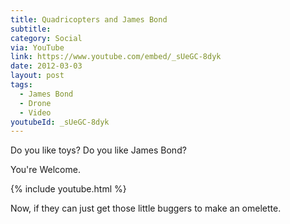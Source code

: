 ```yaml
---
title: Quadricopters and James Bond
subtitle:
category: Social
via: YouTube
link: https://www.youtube.com/embed/_sUeGC-8dyk
date: 2012-03-03
layout: post
tags:
  - James Bond
  - Drone
  - Video
youtubeId: _sUeGC-8dyk
---
```


Do you like toys? Do you like James Bond?
  
You're Welcome.

{% include youtube.html %}
  
Now, if they can just get those little buggers to make an omelette.

